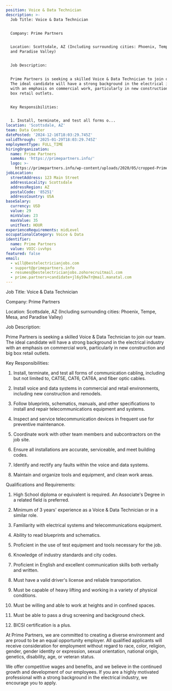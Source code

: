```yaml
---
position: Voice & Data Technician
description: >-
  Job Title: Voice & Data Technician


  Company: Prime Partners


  Location: Scottsdale, AZ (Including surrounding cities: Phoenix, Tempe, Mesa,
  and Paradise Valley)


  Job Description:


  Prime Partners is seeking a skilled Voice & Data Technician to join our team.
  The ideal candidate will have a strong background in the electrical industry
  with an emphasis on commercial work, particularly in new construction and big
  box retail outlets. 


  Key Responsibilities:


  1. Install, terminate, and test all forms o...
location: 'Scottsdale, AZ'
team: Data Center
datePosted: '2024-12-16T18:03:29.745Z'
validThrough: '2025-01-29T18:03:29.745Z'
employmentType: FULL_TIME
hiringOrganization:
  name: Prime Partners
  sameAs: 'https://primepartners.info/'
  logo: >-
    https://primepartners.info/wp-content/uploads/2020/05/cropped-Prime-Partners-Logo-NO-BG-1-1.png
jobLocation:
  streetAddress: 123 Main Street
  addressLocality: Scottsdale
  addressRegion: AZ
  postalCode: '85251'
  addressCountry: USA
baseSalary:
  currency: USD
  value: 29
  minValue: 23
  maxValue: 35
  unitText: HOUR
experienceRequirements: midLevel
occupationalCategory: Voice & Data
identifier:
  name: Prime Partners
  value: VOIC-ivvhps
featured: false
email:
  - will@bestelectricianjobs.com
  - support@primepartners.info
  - resumes@bestelectricianjobs.zohorecruitmail.com
  - prime.partners+candidate+jl6y59w7r@mail.manatal.com
---
```




Job Title: Voice & Data Technician

Company: Prime Partners

Location: Scottsdale, AZ (Including surrounding cities: Phoenix, Tempe, Mesa, and Paradise Valley)

Job Description:

Prime Partners is seeking a skilled Voice & Data Technician to join our team. The ideal candidate will have a strong background in the electrical industry with an emphasis on commercial work, particularly in new construction and big box retail outlets. 

Key Responsibilities:

1. Install, terminate, and test all forms of communication cabling, including but not limited to, CAT5E, CAT6, CAT6A, and fiber optic cables.

2. Install voice and data systems in commercial and retail environments, including new construction and remodels.

3. Follow blueprints, schematics, manuals, and other specifications to install and repair telecommunications equipment and systems.

4. Inspect and service telecommunication devices in frequent use for preventive maintenance.

5. Coordinate work with other team members and subcontractors on the job site.

6. Ensure all installations are accurate, serviceable, and meet building codes.

7. Identify and rectify any faults within the voice and data systems.

8. Maintain and organize tools and equipment, and clean work areas.

Qualifications and Requirements:

1. High School diploma or equivalent is required. An Associate's Degree in a related field is preferred.

2. Minimum of 3 years' experience as a Voice & Data Technician or in a similar role.

3. Familiarity with electrical systems and telecommunications equipment.

4. Ability to read blueprints and schematics.

5. Proficient in the use of test equipment and tools necessary for the job.

6. Knowledge of industry standards and city codes.

7. Proficient in English and excellent communication skills both verbally and written.

8. Must have a valid driver's license and reliable transportation.

9. Must be capable of heavy lifting and working in a variety of physical conditions.

10. Must be willing and able to work at heights and in confined spaces.

11. Must be able to pass a drug screening and background check.

12. BICSI certification is a plus.

At Prime Partners, we are committed to creating a diverse environment and are proud to be an equal opportunity employer. All qualified applicants will receive consideration for employment without regard to race, color, religion, gender, gender identity or expression, sexual orientation, national origin, genetics, disability, age, or veteran status. 

We offer competitive wages and benefits, and we believe in the continued growth and development of our employees. If you are a highly motivated professional with a strong background in the electrical industry, we encourage you to apply.
